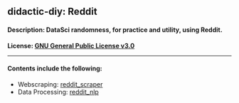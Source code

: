 ## didactic-diy: Reddit
#### Description: DataSci randomness, for practice and utility, using Reddit.

<b>License: [GNU General Public License v3.0](https://choosealicense.com/licenses/gpl-3.0/)</b>

---
#### Contents include the following: 
- Webscraping: [reddit_scraper](https://github.com/kariemoorman/reddit/tree/main/__scripts/reddit_scraper)
- Data Processing: [reddit_nlp](https://github.com/kariemoorman/reddit/tree/main/__scripts/reddit_nlp)
